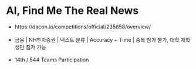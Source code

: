 # AI, Find Me The Real News
<ul>
  <li>https://dacon.io/competitions/official/235658/overview/</li><br>
  <li>금융 | NH투자증권 | 텍스트 분류 | Accuracy + Time | 중복 참가 불가, 대학 재학생만 참가 가능 </li><br>
  <li>14th / 544 Teams Participation</li>
<ul>
